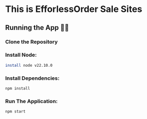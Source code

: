 # This is EfforlessOrder Sale Sites

## Running the App 👩‍💻  

### Clone the Repository  

### Install Node:

```sh
install node v22.10.0
```

### Install Dependencies:

```sh
npm install
```

### Run The Application:

```sh
npm start
```
